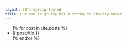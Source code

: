 ```yaml
---
layout: 2014-spring-footed
title: Our son is giving his birthday to Charity:Water
---
```


<ul>
  {% for post in site.posts %}
    <li>
      <a href="{{ post.url }}">{{ post.title }}</a>
    </li>
  {% endfor %}
</ul>